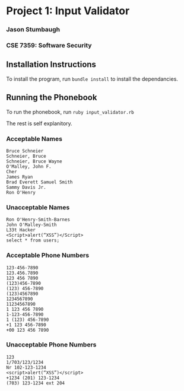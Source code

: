 # Project 1: Input Validator
### Jason Stumbaugh
### CSE 7359: Software Security

## Installation Instructions

To install the program, run `bundle install` to install the dependancies.

## Running the Phonebook

To run the phonebook, run `ruby input_validator.rb`

The rest is self explanitory.

### Acceptable Names

```
Bruce Schneier
Schneier, Bruce
Schneier, Bruce Wayne
O'Malley, John F.
Cher
James Ryan
Brad Everett Samuel Smith
Sammy Davis Jr.
Ron O'Henry
```

### Unacceptable Names

```
Ron O'Henry-Smith-Barnes
John O'Malley-Smith
L33t Hacker
<Script>alert(“XSS”)</Script>
select * from users;
```

### Acceptable Phone Numbers

```
123-456-7890
123.456.7890
123 456 7890
(123)456-7890
(123) 456-7890
(123)4567890
1234567890
11234567890
1 123 456 7890
1-123-456-7890
1 (123) 456-7890
+1 123 456-7890
+00 123 456 7890
```

### Unacceptable Phone Numbers

```
123
1/703/123/1234
Nr 102-123-1234
<script>alert(“XSS”)</script>
+1234 (201) 123-1234
(703) 123-1234 ext 204
```
